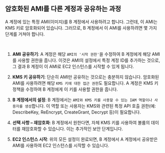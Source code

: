 ## 암호화된 AMI를 다른 계정과 공유하는 과정

A 계정에 있는 특정 AMI(이미지)를 B 계정에서 사용하려고 합니다. 그런데, 이 AMI는 KMS 키로 암호화되어 있습니다. 그러므로, B 계정에서 이 AMI를 사용하려면 몇 가지 단계를 거쳐야 합니다.

<br>

1. **AMI 공유하기**: A 계정은 해당 `AMI의 '시작 권한'`을 수정하여 B 계정에게 해당 AMI를 사용할 권한을 줍니다. 이것은 AMI의 설정에서 특정 계정 ID를 추가하는 것으로, 그 결과 B 계정이 이 AMI로 EC2 인스턴스를 시작할 수 있게 됩니다.

2. **KMS 키 공유하기**: 단순히 AMI만 공유하는 것으로는 충분하지 않습니다. 암호화된 AMI를 사용하려면 해당 `KMS 키에 대한 접근 권한`도 필요합니다. A 계정은 KMS 키 정책을 수정하여 B 계정에게 이 키를 사용할 권한을 줍니다.

3. **B 계정에서의 설정**: B 계정에서는 `AMI와 KMS 키를 사용할 수 있는 IAM 역할이나 사용자를 생성`합니다. 이 역할 또는 사용자는 KMS와 관련된 특정 API 호출 권한(예: DescribeKey, ReEncrypt, CreateGrant, Decrypt 등)이 필요합니다.

4. **선택 사항 – 재암호화**: B 계정에서 원한다면, 자체 KMS 키를 사용하여 볼륨의 데이터를 재암호화할 수 있습니다. 이는 추가적인 보안 단계입니다.

5. **EC2 인스턴스 시작**: 위의 모든 설정이 완료되면, B 계정에서 A 계정에서 공유받은 AMI를 사용하여 EC2 인스턴스를 시작할 수 있습니다.


